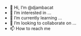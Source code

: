 - 👋 Hi, I’m @djambacat
- 👀 I’m interested in ...
- 🌱 I’m currently learning ...
- 💞️ I’m looking to collaborate on ...
- 📫 How to reach me

<!---
djambacat/djambacat is a ✨ special ✨ repository because its `README.md` (this file) appears on your GitHub profile.
You can click the Preview link to take a look at your changes.
--->
